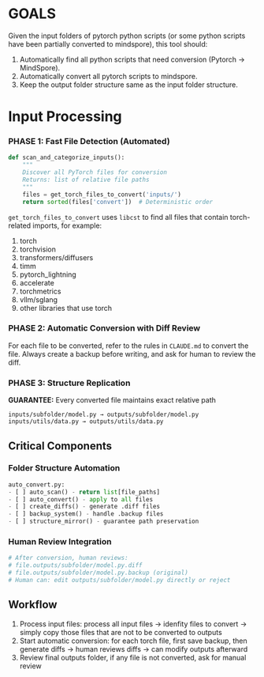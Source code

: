 # GOALS

Given the input folders of pytorch python scripts (or some python scripts have been partially converted to mindspore), this tool should:
1. Automatically find all python scripts that need conversion (Pytorch -> MindSpore). 
2. Automatically convert all pytorch scripts to mindspore.
3. Keep the output folder structure same as the input folder structure.


# Input Processing 

### PHASE 1: Fast File Detection (Automated)

```python
def scan_and_categorize_inputs():
    """
    Discover all PyTorch files for conversion
    Returns: list of relative file paths
    """
    files = get_torch_files_to_convert('inputs/')
    return sorted(files['convert'])  # Deterministic order
```

`get_torch_files_to_convert` uses `libcst` to find all files that contain torch-related imports, for example:
1. torch
2. torchvision
3. transformers/diffusers
4. timm
5. pytorch_lightning
6. accelerate
7. torchmetrics
8. vllm/sglang
9. other libraries that use torch


### PHASE 2: Automatic Conversion with Diff Review

For each file to be converted, refer to the rules in `CLAUDE.md` to convert the file. Always create a backup before writing, and ask for human to review the diff.


### PHASE 3: Structure Replication

**GUARANTEE:** Every converted file maintains exact relative path
```
inputs/subfolder/model.py → outputs/subfolder/model.py
inputs/utils/data.py → outputs/utils/data.py
```

## Critical Components

### Folder Structure Automation
```python
auto_convert.py:
- [ ] auto_scan() - return list[file_paths]
- [ ] auto_convert() - apply to all files
- [ ] create_diffs() - generate .diff files
- [ ] backup_system() - handle .backup files
- [ ] structure_mirror() - guarantee path preservation
```

### Human Review Integration
```python
# After conversion, human reviews:
# file.outputs/subfolder/model.py.diff
# file.outputs/subfolder/model.py.backup (original)
# Human can: edit outputs/subfolder/model.py directly or reject
```

## Workflow


1. Process input files: process all input files  → idenfity files to convert  → simply copy those files that are not to be converted to outputs
2. Start automatic conversion: for each torch file, first save backup, then generate diffs → human reviews diffs → can modify outputs afterward
3. Review final outputs folder, if any file is not converted, ask for manual review